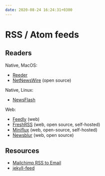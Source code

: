 ```yaml
---
date: 2020-08-24 16:24:31+0300
---
```


# RSS / Atom feeds

## Readers

Native, MacOS:

- [Reeder](https://reederapp.com/)
- [NetNewsWire](https://ranchero.com/netnewswire/) (open source)

Native, Linux:

- [NewsFlash](https://gitlab.com/news-flash/news_flash_gtk)

Web:

- [Feedly](https://feedly.com/) (web)
- [FreshRSS](https://freshrss.org/) (web, open source, self-hosted)
- [Miniflux](https://github.com/miniflux/miniflux) (web, open-source, self-hosted)
- [Newsblur](https://newsblur.com) (web, open source)

## Resources

- [Mailchimp RSS to Email](https://mailchimp.com/features/rss-to-email/)
- [jekyll-feed](https://github.com/jekyll/jekyll-feed)

